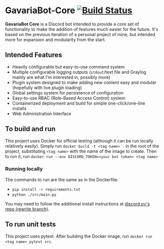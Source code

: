 # GavariaBot-Core [![Build Status](https://travis-ci.com/AdamuKaapan/GavariaBot-Core.svg?branch=master)](https://travis-ci.com/AdamuKaapan/GavariaBot-Core)

**GavariaBot Core** is a Discord bot intended to provide a core set of functionality to make the addition of features much easier for the future. It's based on the previous iteration of a personal project of mine, but intended more for expansion and modularity from the start.

## Intended Features
* Heavily configurable but easy-to-use command system
* Multiple configurable logging outputs (`stdout`/text file and Graylog mainly are what I'm interested in, possibly more)
* Plugin system designed to make adding new content easy and modular (hopefully with live plugin loading)
* Global settings system for persistence of configuration
* Easy-to-use RBAC (Role-Based Access Control) system
* Containerized deployment and build for simple one-click/one-line installs
* Web Administration Interface

## To build and run
This project uses Docker for official testing (although it can be run locally relatively easily). Simply run `docker build -t <tag name> .` in the root of the project, substituting `<tag name>` with the name of the image to create. Then to run it, run `docker run --env DISCORD_TOKEN=<your bot token> <tag name>`

### Running locally
The commands to run are the same as in the Dockerfile:
* `pip install -r requirements.txt`
* `python ./src/main.py`

You may need to follow the additional install instructions at [discord.py's repo (rewrite branch)](https://github.com/Rapptz/discord.py/tree/rewrite).

## To run unit tests
This project uses pytest. After building the Docker image, run `docker run <tag name> pytest src`.
